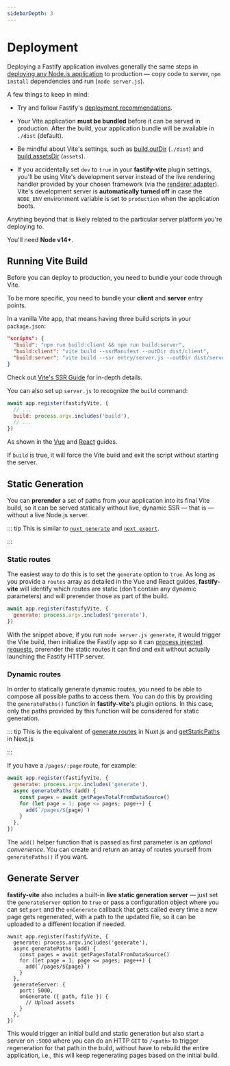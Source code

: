 ```yaml
---
sidebarDepth: 3
---
```


# Deployment

Deploying a Fastify application involves generally the same steps in [deploying any Node.js application](https://www.google.com/search?q=deploying+node.js) to production — copy code to server, `npm install` dependencies and run (`node server.js`). 

A few things to keep in mind:

- Try and follow Fastify's [deployment recommendations](https://www.fastify.io/docs/latest/Recommendations/).
- Your Vite application <b>must be bundled</b> before it can be served in production. After the build, your application bundle will be available in `./dist` (default).

- Be mindful about Vite's settings, such as [build.outDir][out-dir] (`./dist`) and [build.assetsDir][assets-dir] (`assets`).

[out-dir]: https://vitejs.dev/config/#build-outdir
[assets-dir]: https://vitejs.dev/config/#build-assetsdir

- If you accidentally set `dev` to `true` in your <b>fastify-vite</b> plugin settings, you'll be using Vite's development server instead of the live rendering handler provided by your chosen framework (via the [renderer adapter](/internals/renderer-api)). Vite's development server is <b>automatically turned off</b> in case the `NODE_ENV` environment variable is set to `production` when the application boots.

Anything beyond that is likely related to the particular server platform you're deploying to.

You'll need **Node v14+**.

## Running Vite Build

Before you can deploy to production, you need to bundle your code through Vite.

To be more specific, you need to bundle your <b>client</b> and <b>server</b> entry points.

In a vanilla Vite app, that means having three build scripts in your `package.json`:

```json
"scripts": {
  "build": "npm run build:client && npm run build:server",
  "build:client": "vite build --ssrManifest --outDir dist/client",
  "build:server": "vite build --ssr entry/server.js --outDir dist/server",
}
```

Check out [Vite's SSR Guide][ssr-guide] for in-depth details. 

[ssr-guide]: https://vitejs.dev/guide/ssr

You can also set up `server.js` to recognize the `build` command:

```js
await app.register(fastifyVite, {
  // ...
  build: process.argv.includes('build'),
  // ...
})
```

As shown in the [Vue](/guide/vue.html) and [React](/guide/vue.html) guides. 

If `build` is true, it will force the Vite build and exit the script without starting the server.

## Static Generation

You can **prerender** a set of paths from your application into its final Vite build, so it can be served statically without live, dynamic SSR — that is — without a live Node.js server. 

::: tip
This is similar to [`nuxt generate`][nuxt-generate] and [`next export`][next-export].

[nuxt-generate]: https://nuxtjs.org/docs/2.x/concepts/static-site-generation
[next-export]: https://nextjs.org/docs/advanced-features/static-html-export
:::

### Static routes

The easiest way to do this is to set the `generate` option to `true`. As long as you provide a `routes` array as detailed in the Vue and React guides, <b>fastify-vite</b> will identify which routes  are static (don't contain any dynamic parameters) and will prerender those as part of the build.

```js
await app.register(fastifyVite, {
  generate: process.argv.includes('generate'),
})
```

With the snippet above, if you run `node server.js generate`, it would trigger the Vite build, then initialize the Fastify app so it can [process injected requests][injected-requests], prerender the static routes it can find and exit without actually launching the Fastify HTTP server.

[injected-requests]: https://www.fastify.io/docs/latest/Testing/#benefits-of-using-fastifyinject

### Dynamic routes

In order to statically generate dynamic routes, you need to be able to compose all possible paths to access them. You can do this by providing the `generatePaths()` function in <b>fastify-vite</b>'s plugin options. In this case, only the paths provided by this function will be considered for static generation.

::: tip
This is the equivalent of [generate.routes][generate-routes] in Nuxt.js and [getStaticPaths][getStaticPaths] in Next.js

[getStaticPaths]: https://nextjs.org/docs/basic-features/data-fetching#getstaticpaths-static-generation
[generate-routes]: https://nuxtjs.org/docs/2.x/configuration-glossary/configuration-generate#routes
:::

If you have a `/pages/:page` route, for example:

```js
await app.register(fastifyVite, {
  generate: process.argv.includes('generate'),
  async generatePaths (add) {
    const pages = await getPagesTotalFromDataSource()
    for (let page = 1; page <= pages; page++) {
      add(`/pages/${page}`)
    }
  },
})
```

The `add()` helper function that is passed as first parameter is an _optional convenience_. You can create and return an array of routes yourself from `generatePaths()` if you want.


## Generate Server

<b>fastify-vite</b> also includes a built-in **live static generation server** — just set the `generateServer` option to `true` or pass a configuration object where you can set `port` and the `onGenerate` callback that gets called every time a new page gets regenerated, with a path to the updated file, so it can be uploaded to a different location if needed.

```js{9-14}
await app.register(fastifyVite, {
  generate: process.argv.includes('generate'),
  async generatePaths (add) {
    const pages = await getPagesTotalFromDataSource()
    for (let page = 1; page <= pages; page++) {
      add(`/pages/${page}`)
    }
  },
  generateServer: {
    port: 5000,
    onGenerate ({ path, file }) {
      // Upload assets
    }
  },
})
```

This would trigger an initial build and static generation but also start a server on `:5000` where you can do an HTTP `GET` to `/<path>` to trigger regeneration for that path in the build, without have to rebuild the entire application, i.e., this will keep regenerating pages based on the initial build.
